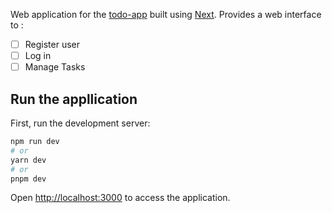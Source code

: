 Web application for the [todo-app](https://github.com/Wallace-F-Rosa/todo-app) built using [Next](https://nextjs.org/).
Provides a web interface to :
- [ ] Register user
- [ ] Log in
- [ ] Manage Tasks

## Run the appllication

First, run the development server:

```bash
npm run dev
# or
yarn dev
# or
pnpm dev
```

Open [http://localhost:3000](http://localhost:3000) to access the application.